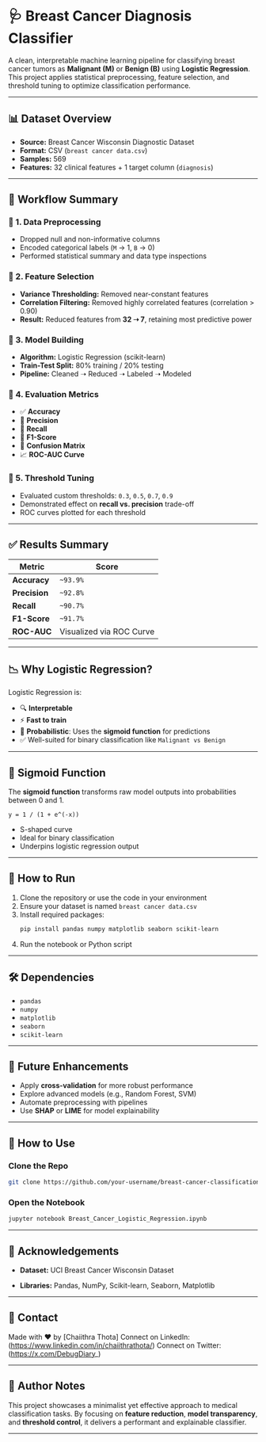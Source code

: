 # 🩺 Breast Cancer Diagnosis Classifier

A clean, interpretable machine learning pipeline for classifying breast cancer tumors as **Malignant (M)** or **Benign (B)** using **Logistic Regression**. This project applies statistical preprocessing, feature selection, and threshold tuning to optimize classification performance.

---

## 📊 Dataset Overview

- **Source:** Breast Cancer Wisconsin Diagnostic Dataset  
- **Format:** CSV (`breast cancer data.csv`)  
- **Samples:** 569  
- **Features:** 32 clinical features + 1 target column (`diagnosis`)  

---

## 🧪 Workflow Summary

### 🔹 1. Data Preprocessing
- Dropped null and non-informative columns  
- Encoded categorical labels (`M` → 1, `B` → 0)  
- Performed statistical summary and data type inspections  

### 🔹 2. Feature Selection
- **Variance Thresholding:** Removed near-constant features  
- **Correlation Filtering:** Removed highly correlated features (correlation > 0.90)  
- **Result:** Reduced features from **32 ➝ 7**, retaining most predictive power  

### 🔹 3. Model Building
- **Algorithm:** Logistic Regression (scikit-learn)
- **Train-Test Split:** 80% training / 20% testing  
- **Pipeline:** Cleaned ➝ Reduced ➝ Labeled ➝ Modeled  

### 🔹 4. Evaluation Metrics
- ✅ **Accuracy**
- 🎯 **Precision**
- 🔁 **Recall**
- 📏 **F1-Score**
- 🧾 **Confusion Matrix**
- 📈 **ROC-AUC Curve**

### 🔹 5. Threshold Tuning
- Evaluated custom thresholds: `0.3`, `0.5`, `0.7`, `0.9`  
- Demonstrated effect on **recall vs. precision** trade-off  
- ROC curves plotted for each threshold

---

## ✅ Results Summary

| Metric       | Score       |
|--------------|-------------|
| **Accuracy** | `~93.9%`    |
| **Precision**| `~92.8%`    |
| **Recall**   | `~90.7%`    |
| **F1-Score** | `~91.7%`    |
| **ROC-AUC**  | Visualized via ROC Curve |

---

## 📉 Why Logistic Regression?

Logistic Regression is:
- 🔍 **Interpretable**  
- ⚡ **Fast to train**  
- 🧮 **Probabilistic**: Uses the **sigmoid function** for predictions  
- ✅ Well-suited for binary classification like `Malignant vs Benign`

---

## 🧠 Sigmoid Function

The **sigmoid function** transforms raw model outputs into probabilities between 0 and 1.

```
y = 1 / (1 + e^(-x))
```

- S-shaped curve
- Ideal for binary classification
- Underpins logistic regression output

---

## 🚀 How to Run

1. Clone the repository or use the code in your environment
2. Ensure your dataset is named `breast cancer data.csv`
3. Install required packages:
    ```bash
    pip install pandas numpy matplotlib seaborn scikit-learn
    ```
4. Run the notebook or Python script

---

## 🛠 Dependencies

- `pandas`
- `numpy`
- `matplotlib`
- `seaborn`
- `scikit-learn`

---

## 🔮 Future Enhancements

- Apply **cross-validation** for more robust performance
- Explore advanced models (e.g., Random Forest, SVM)
- Automate preprocessing with pipelines
- Use **SHAP** or **LIME** for model explainability

---

## 📁 **How to Use**

### Clone the Repo
```bash
git clone https://github.com/your-username/breast-cancer-classification.git
```

### Open the Notebook
```bash
jupyter notebook Breast_Cancer_Logistic_Regression.ipynb
```

--- 

## 🙌 Acknowledgements
- **Dataset:** UCI Breast Cancer Wisconsin Dataset

- **Libraries:** Pandas, NumPy, Scikit-learn, Seaborn, Matplotlib

--- 

## 📧 **Contact**
Made with ❤️ by [Chaiithra Thota]
Connect on LinkedIn:(https://www.linkedin.com/in/chaiithrathota/)
Connect on Twitter: (https://x.com/DebugDiary_)

---

## 📌 Author Notes

This project showcases a minimalist yet effective approach to medical classification tasks. By focusing on **feature reduction**, **model transparency**, and **threshold control**, it delivers a performant and explainable classifier.

---
```
